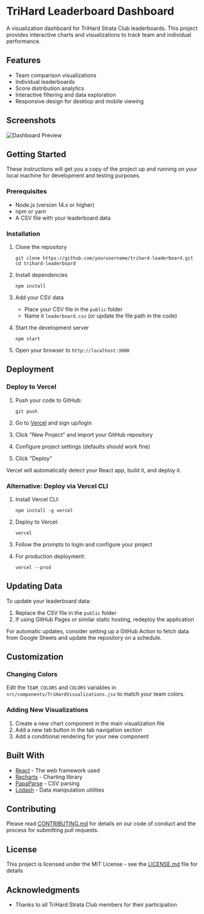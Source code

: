 # TriHard Leaderboard Dashboard

A visualization dashboard for TriHard Strata Club leaderboards. This project provides interactive charts and visualizations to track team and individual performance.

## Features

- Team comparison visualizations
- Individual leaderboards
- Score distribution analytics
- Interactive filtering and data exploration
- Responsive design for desktop and mobile viewing

## Screenshots

![Dashboard Preview](public/dashboard-preview.png)

## Getting Started

These instructions will get you a copy of the project up and running on your local machine for development and testing purposes.

### Prerequisites

- Node.js (version 14.x or higher)
- npm or yarn
- A CSV file with your leaderboard data

### Installation

1. Clone the repository
   ```
   git clone https://github.com/yourusername/trihard-leaderboard.git
   cd trihard-leaderboard
   ```

2. Install dependencies
   ```
   npm install
   ```

3. Add your CSV data
   - Place your CSV file in the `public` folder
   - Name it `leaderboard.csv` (or update the file path in the code)

4. Start the development server
   ```
   npm start
   ```

5. Open your browser to `http://localhost:3000`

## Deployment

### Deploy to Vercel

1. Push your code to GitHub:
   ```
   git push
   ```

2. Go to [Vercel](https://vercel.com/) and sign up/login

3. Click "New Project" and import your GitHub repository

4. Configure project settings (defaults should work fine)

5. Click "Deploy"

Vercel will automatically detect your React app, build it, and deploy it.

### Alternative: Deploy via Vercel CLI

1. Install Vercel CLI:
   ```
   npm install -g vercel
   ```

2. Deploy to Vercel:
   ```
   vercel
   ```

3. Follow the prompts to login and configure your project

4. For production deployment:
   ```
   vercel --prod
   ```

## Updating Data

To update your leaderboard data:

1. Replace the CSV file in the `public` folder
2. If using GitHub Pages or similar static hosting, redeploy the application

For automatic updates, consider setting up a GitHub Action to fetch data from Google Sheets and update the repository on a schedule.

## Customization

### Changing Colors

Edit the `TEAM_COLORS` and `COLORS` variables in `src/components/TriHardVisualizations.jsx` to match your team colors.

### Adding New Visualizations

1. Create a new chart component in the main visualization file
2. Add a new tab button in the tab navigation section
3. Add a conditional rendering for your new component

## Built With

- [React](https://reactjs.org/) - The web framework used
- [Recharts](https://recharts.org/) - Charting library
- [PapaParse](https://www.papaparse.com/) - CSV parsing
- [Lodash](https://lodash.com/) - Data manipulation utilities

## Contributing

Please read [CONTRIBUTING.md](CONTRIBUTING.md) for details on our code of conduct and the process for submitting pull requests.

## License

This project is licensed under the MIT License - see the [LICENSE.md](LICENSE.md) file for details

## Acknowledgments

- Thanks to all TriHard Strata Club members for their participation